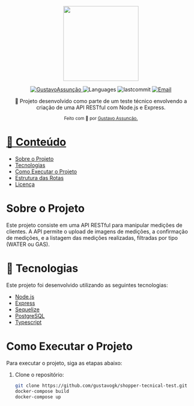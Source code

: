 <p align="center">
  <img src="./github/public/og-logo.png" width="200"/> 
</p>

<p align="center">	
   <a href="https://www.linkedin.com/in/gustavo-gk/">
      <img alt="GustavoAssunção" src="https://img.shields.io/badge/-GustavoAssunção-5965e0?style=for-the-badge&logo=Linkedin&logoColor=white" />
   </a>
  <img alt="Languages" src="https://img.shields.io/github/languages/count/gustavogk/shopper-tecnical-test?style=for-the-badge" />
  <img alt="lastcommit" src="https://img.shields.io/github/last-commit/gustavogk/shopper-tecnical-test?style=for-the-badge" />
  <a href="mailto:seu-email@gmail.com">
   <img alt="Email" src="https://img.shields.io/badge/-GustavoAssunção-5965e0?style=for-the-badge&logo=gmail&logoColor=white" />
  </a>
</p>

<p align="center">
  👏  Projeto desenvolvido como parte de um teste técnico envolvendo a criação de uma API RESTful com Node.js e Express.
</p>

<div align="center">
  <sub> Feito com 💖 por
    <a href="https://github.com/gustavogk"> Gustavo Assunção.
    <h1></h1>
  </sub>
</div>
  
# 📌 Conteúdo

* [Sobre o Projeto](#sobre-o-projeto)
* [Tecnologias](#rocket-tecnologias)  
* [Como Executar o Projeto](#como-executar-o-projeto)
* [Estrutura das Rotas](#estrutura-das-rotas)
* [Licença](#page_facing_up-licença)
  
# Sobre o Projeto

Este projeto consiste em uma API RESTful para manipular medições de clientes. A API permite o upload de imagens de medições, a confirmação de medições, e a listagem das medições realizadas, filtradas por tipo (WATER ou GAS). 

# :rocket: Tecnologias
Este projeto foi desenvolvido utilizando as seguintes tecnologias:

* [Node.js](https://nodejs.org/en/)
* [Express](https://expressjs.com/)
* [Sequelize](https://sequelize.org/)
* [PostgreSQL](https://www.postgresql.org/)
* [Typescript](https://www.typescriptlang.org/)

# Como Executar o Projeto

Para executar o projeto, siga as etapas abaixo:

1. Clone o repositório:
   ```bash
   git clone https://github.com/gustavogk/shopper-tecnical-test.git
   docker-compose build
   docker-compose up
   
